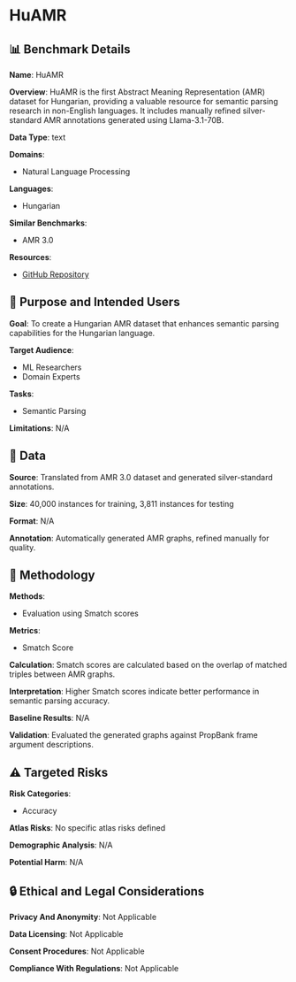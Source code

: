 # HuAMR

## 📊 Benchmark Details

**Name**: HuAMR

**Overview**: HuAMR is the first Abstract Meaning Representation (AMR) dataset for Hungarian, providing a valuable resource for semantic parsing research in non-English languages. It includes manually refined silver-standard AMR annotations generated using Llama-3.1-70B.

**Data Type**: text

**Domains**:
- Natural Language Processing

**Languages**:
- Hungarian

**Similar Benchmarks**:
- AMR 3.0

**Resources**:
- [GitHub Repository](https://github.com/botondbarta/HuAMR)

## 🎯 Purpose and Intended Users

**Goal**: To create a Hungarian AMR dataset that enhances semantic parsing capabilities for the Hungarian language.

**Target Audience**:
- ML Researchers
- Domain Experts

**Tasks**:
- Semantic Parsing

**Limitations**: N/A

## 💾 Data

**Source**: Translated from AMR 3.0 dataset and generated silver-standard annotations.

**Size**: 40,000 instances for training, 3,811 instances for testing

**Format**: N/A

**Annotation**: Automatically generated AMR graphs, refined manually for quality.

## 🔬 Methodology

**Methods**:
- Evaluation using Smatch scores

**Metrics**:
- Smatch Score

**Calculation**: Smatch scores are calculated based on the overlap of matched triples between AMR graphs.

**Interpretation**: Higher Smatch scores indicate better performance in semantic parsing accuracy.

**Baseline Results**: N/A

**Validation**: Evaluated the generated graphs against PropBank frame argument descriptions.

## ⚠️ Targeted Risks

**Risk Categories**:
- Accuracy

**Atlas Risks**:
No specific atlas risks defined

**Demographic Analysis**: N/A

**Potential Harm**: N/A

## 🔒 Ethical and Legal Considerations

**Privacy And Anonymity**: Not Applicable

**Data Licensing**: Not Applicable

**Consent Procedures**: Not Applicable

**Compliance With Regulations**: Not Applicable
